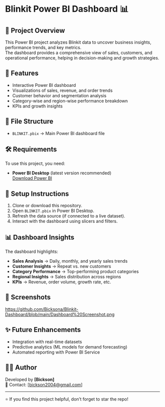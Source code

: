 # Blinkit Power BI Dashboard 📊

## 📌 Project Overview
This Power BI project analyzes Blinkit data to uncover business insights, performance trends, and key metrics.  
The dashboard provides a comprehensive view of sales, customers, and operational performance, helping in decision-making and growth strategies.

## 🚀 Features
- Interactive Power BI dashboard
- Visualizations of sales, revenue, and order trends
- Customer behavior and segmentation analysis
- Category-wise and region-wise performance breakdown
- KPIs and growth insights

## 📂 File Structure
- `BLINKIT.pbix` → Main Power BI dashboard file

## 🛠 Requirements
To use this project, you need:
- **Power BI Desktop** (latest version recommended)  
  [Download Power BI](https://powerbi.microsoft.com/desktop/)

## 🔧 Setup Instructions
1. Clone or download this repository.
2. Open `BLINKIT.pbix` in Power BI Desktop.
3. Refresh the data source (if connected to a live dataset).
4. Interact with the dashboard using slicers and filters.

## 📊 Dashboard Insights
The dashboard highlights:
- **Sales Analysis** → Daily, monthly, and yearly sales trends
- **Customer Insights** → Repeat vs. new customers
- **Category Performance** → Top-performing product categories
- **Regional Insights** → Sales distribution across regions
- **KPIs** → Revenue, order volume, growth rate, etc.

## 📸 Screenshots
https://github.com/Bicksona/Blinkit-Dashboard/blob/main/Dashboard%20Screenshot.png

## ✨ Future Enhancements
- Integration with real-time datasets
- Predictive analytics (ML models for demand forecasting)
- Automated reporting with Power BI Service

## 👨‍💻 Author
Developed by **[Bickson]**  
📧 Contact: [bickson2004@gmail.com]  

---
⭐ If you find this project helpful, don’t forget to star the repo!
